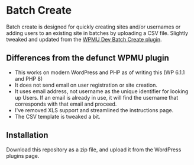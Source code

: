 # Batch Create

Batch create is designed for quickly creating sites and/or usernames or adding users to an existing site in batches by uploading a CSV file. Slightly tweaked and updated from the [WPMU Dev Batch Create plugin](https://github.com/wpmudev/batch-create/).

## Differences from the defunct WPMU plugin
- This works on modern WordPress and PHP as of writing this (WP 6.1.1 and PHP 8)
- It does not send email on user registration or site creation.
- It uses email address, not username as the unique identifier for looking up Users. If an email is already in use, it will find the username that corresponds with that email and proceed.
- I've removed XLS support and streamlined the instructions page.
- The CSV template is tweaked a bit.

## Installation
Download this repository as a zip file, and upload it from the WordPress plugins page.
